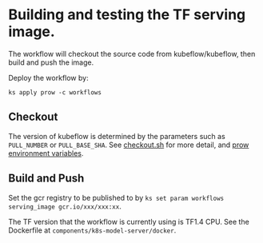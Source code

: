 # Building and testing the TF serving image.

The workflow will checkout the source code from kubeflow/kubeflow, then build and push the image.

Deploy the workflow by:
```
ks apply prow -c workflows
```

## Checkout
The version of kubeflow is determined by the parameters such as `PULL_NUMBER` or `PULL_BASE_SHA`.
See [checkout.sh](https://github.com/kubeflow/testing/blob/master/images/checkout.sh) for more detail,
and [prow environment variables](https://github.com/kubernetes/test-infra/tree/master/prow#job-environment-variables).

## Build and Push
Set the gcr registry to be published to by `ks set param workflows serving_image gcr.io/xxx/xxx:xx`.

The TF version that the workflow is currently using is TF1.4 CPU. See the Dockerfile at `components/k8s-model-server/docker`.

